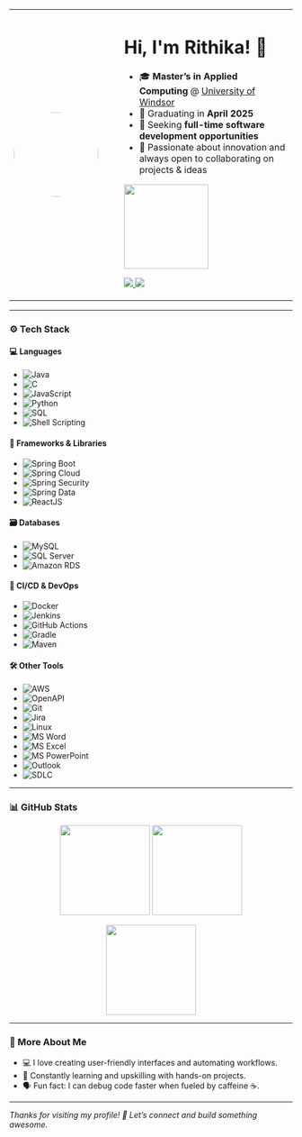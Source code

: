<!-- Profile Card Layout -->
<table>
  <tr>
    <td width="180px">
      <img src="https://avatars.githubusercontent.com/rithikaAM" width="150" style="border-radius:50%">
    </td>
    <td>
      <h1>Hi, I'm Rithika! 👋</h1>
      <ul>
        <li>🎓 <strong>Master’s in Applied Computing</strong> @ <a href="https://www.uwindsor.ca/graduate-studies/305/applied-computing" target="_blank">University of Windsor</a></li>
        <li>📅 Graduating in <strong>April 2025</strong></li>
        <li>💼 Seeking <strong>full-time software development opportunities</strong></li>
        <li>🚀 Passionate about innovation and always open to collaborating on projects & ideas</li>
      </ul>
      <img src="https://github.com/rithikaAM/rithikaAM/blob/main/your-image.png?raw=true" width="150"/>
      <p>
        <a href="https://www.linkedin.com/in/rithika-a-m">
          <img src="https://img.shields.io/badge/LinkedIn-blue?style=for-the-badge&logo=linkedin">
        </a>
        <a href="mailto:rithikaam.23@gmail.com">
          <img src="https://img.shields.io/badge/Gmail-red?style=for-the-badge&logo=gmail">
        </a>
      </p>
    </td>
  </tr>
</table>

---

### ⚙️ Tech Stack

#### 💻 Languages
- ![Java](https://img.shields.io/badge/Java-orange?style=for-the-badge&logo=java)
- ![C](https://img.shields.io/badge/C-blue?style=for-the-badge&logo=c)
- ![JavaScript](https://img.shields.io/badge/JavaScript-F7DF1E?style=for-the-badge&logo=javascript)
- ![Python](https://img.shields.io/badge/Python-3776AB?style=for-the-badge&logo=python)
- ![SQL](https://img.shields.io/badge/SQL-4479A1?style=for-the-badge&logo=mysql)
- ![Shell Scripting](https://img.shields.io/badge/Shell%20Scripting-brightgreen?style=for-the-badge&logo=gnubash)

#### 🧩 Frameworks & Libraries
- ![Spring Boot](https://img.shields.io/badge/Spring%20Boot-6DB33F?style=for-the-badge&logo=springboot)
- ![Spring Cloud](https://img.shields.io/badge/Spring%20Cloud-6DB33F?style=for-the-badge&logo=spring)
- ![Spring Security](https://img.shields.io/badge/Spring%20Security-6DB33F?style=for-the-badge&logo=spring)
- ![Spring Data](https://img.shields.io/badge/Spring%20Data-6DB33F?style=for-the-badge)
- ![ReactJS](https://img.shields.io/badge/React-61DAFB?style=for-the-badge&logo=react)

#### 🗃️ Databases
- ![MySQL](https://img.shields.io/badge/MySQL-00758F?style=for-the-badge&logo=mysql)
- ![SQL Server](https://img.shields.io/badge/SQL%20Server-CC2927?style=for-the-badge&logo=microsoftsqlserver)
- ![Amazon RDS](https://img.shields.io/badge/Amazon%20RDS-527FFF?style=for-the-badge&logo=amazonrds)

#### 🚀 CI/CD & DevOps
- ![Docker](https://img.shields.io/badge/Docker-2496ED?style=for-the-badge&logo=docker)
- ![Jenkins](https://img.shields.io/badge/Jenkins-D24939?style=for-the-badge&logo=jenkins)
- ![GitHub Actions](https://img.shields.io/badge/GitHub%20Actions-2088FF?style=for-the-badge&logo=githubactions)
- ![Gradle](https://img.shields.io/badge/Gradle-02303A?style=for-the-badge&logo=gradle)
- ![Maven](https://img.shields.io/badge/Maven-C71A36?style=for-the-badge&logo=apachemaven)

#### 🛠 Other Tools
- ![AWS](https://img.shields.io/badge/AWS-232F3E?style=for-the-badge&logo=amazonaws)
- ![OpenAPI](https://img.shields.io/badge/OpenAPI-6BA539?style=for-the-badge&logo=openapiinitiative)
- ![Git](https://img.shields.io/badge/GIT-F05032?style=for-the-badge&logo=git)
- ![Jira](https://img.shields.io/badge/JIRA-0052CC?style=for-the-badge&logo=jira)
- ![Linux](https://img.shields.io/badge/Linux-FCC624?style=for-the-badge&logo=linux)
- ![MS Word](https://img.shields.io/badge/Word-2B579A?style=for-the-badge&logo=microsoftword)
- ![MS Excel](https://img.shields.io/badge/Excel-217346?style=for-the-badge&logo=microsoftexcel)
- ![MS PowerPoint](https://img.shields.io/badge/PowerPoint-B7472A?style=for-the-badge&logo=microsoftpowerpoint)
- ![Outlook](https://img.shields.io/badge/Outlook-0072C6?style=for-the-badge&logo=microsoftoutlook)
- ![SDLC](https://img.shields.io/badge/SDLC-black?style=for-the-badge)

---

### 📊 GitHub Stats

<p align="center">
  <img src="https://github-readme-stats.vercel.app/api?username=rithikaAM&show_icons=true&theme=tokyonight" height="160"/>
  <img src="https://github-readme-stats.vercel.app/api/top-langs/?username=rithikaAM&layout=compact&theme=tokyonight" height="160"/>
</p>

<p align="center">
  <img src="https://streak-stats.demolab.com?user=rithikaAM&theme=tokyonight" height="160"/>
</p>

---

### 💬 More About Me
- 💻 I love creating user-friendly interfaces and automating workflows.
- 🧠 Constantly learning and upskilling with hands-on projects.
- 🗣 Fun fact: I can debug code faster when fueled by caffeine ☕.

---

_Thanks for visiting my profile! 🙌 Let’s connect and build something awesome._
